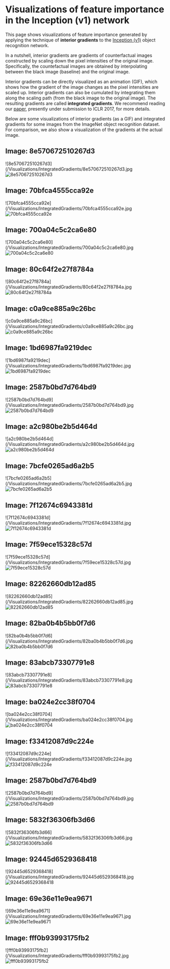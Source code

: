 # Visualizations of feature importance in the Inception (v1) network

This page shows visualizations of feature importance generated by applying the
technique of **interior gradients** to the [Inception (v1)][incp-paper] object recognition network.

In a nutshell, interior gradients are gradients of counterfactual images constructed
by scaling down the pixel intensities of the original image. Specifically, the
countefactual images are obtained by interpolating between the black image
(baseline) and the original image.

Interior gradients can be directly visualized as an animation (GIF), which shows
how the gradient of the image changes as the pixel intensities are scaled up.
Interior gradients can also be cumulated by integrating them along the scaling
path (from the black image to the original image). The resulting gradients are
called **integrated gradients**. We recommend reading our
[paper][iclr-submission], presently under submission
to ICLR 2017, for more details.

Below are some visualizations of interior gradients (as a GIF) and integrated
gradients for some images from the ImageNet object recognition dataset. For
comparison, we also show a visualization of the gradients at the actual image.

## Image: 8e570672510267d3
![8e570672510267d3](/Visualizations/IntegratedGradients/8e570672510267d3.jpg
![8e570672510267d3](/Visualizations/Gifs/8e570672510267d3.gif)
## Image: 70bfca4555cca92e
![70bfca4555cca92e](/Visualizations/IntegratedGradients/70bfca4555cca92e.jpg
![70bfca4555cca92e](/Visualizations/Gifs/70bfca4555cca92e.gif)
## Image: 700a04c5c2ca6e80
![700a04c5c2ca6e80](/Visualizations/IntegratedGradients/700a04c5c2ca6e80.jpg
![700a04c5c2ca6e80](/Visualizations/Gifs/700a04c5c2ca6e80.gif)
## Image: 80c64f2e27f8784a
![80c64f2e27f8784a](/Visualizations/IntegratedGradients/80c64f2e27f8784a.jpg
![80c64f2e27f8784a](/Visualizations/Gifs/80c64f2e27f8784a.gif)
## Image: c0a9ce885a9c26bc
![c0a9ce885a9c26bc](/Visualizations/IntegratedGradients/c0a9ce885a9c26bc.jpg
![c0a9ce885a9c26bc](/Visualizations/Gifs/c0a9ce885a9c26bc.gif)
## Image: 1bd6987fa9219dec
![1bd6987fa9219dec](/Visualizations/IntegratedGradients/1bd6987fa9219dec.jpg
![1bd6987fa9219dec](/Visualizations/Gifs/1bd6987fa9219dec.gif)
## Image: 2587b0bd7d764bd9
![2587b0bd7d764bd9](/Visualizations/IntegratedGradients/2587b0bd7d764bd9.jpg
![2587b0bd7d764bd9](/Visualizations/Gifs/2587b0bd7d764bd9.gif)
## Image: a2c980be2b5d464d
![a2c980be2b5d464d](/Visualizations/IntegratedGradients/a2c980be2b5d464d.jpg
![a2c980be2b5d464d](/Visualizations/Gifs/a2c980be2b5d464d.gif)
## Image: 7bcfe0265ad6a2b5
![7bcfe0265ad6a2b5](/Visualizations/IntegratedGradients/7bcfe0265ad6a2b5.jpg
![7bcfe0265ad6a2b5](/Visualizations/Gifs/7bcfe0265ad6a2b5.gif)
## Image: 7f12674c6943381d
![7f12674c6943381d](/Visualizations/IntegratedGradients/7f12674c6943381d.jpg
![7f12674c6943381d](/Visualizations/Gifs/7f12674c6943381d.gif)
## Image: 7f59ece15328c57d
![7f59ece15328c57d](/Visualizations/IntegratedGradients/7f59ece15328c57d.jpg
![7f59ece15328c57d](/Visualizations/Gifs/7f59ece15328c57d.gif)
## Image: 82262660db12ad85
![82262660db12ad85](/Visualizations/IntegratedGradients/82262660db12ad85.jpg
![82262660db12ad85](/Visualizations/Gifs/82262660db12ad85.gif)
## Image: 82ba0b4b5bb0f7d6
![82ba0b4b5bb0f7d6](/Visualizations/IntegratedGradients/82ba0b4b5bb0f7d6.jpg
![82ba0b4b5bb0f7d6](/Visualizations/Gifs/82ba0b4b5bb0f7d6.gif)
## Image: 83abcb73307791e8
![83abcb73307791e8](/Visualizations/IntegratedGradients/83abcb73307791e8.jpg
![83abcb73307791e8](/Visualizations/Gifs/83abcb73307791e8.gif)
## Image: ba024e2cc38f0704
![ba024e2cc38f0704](/Visualizations/IntegratedGradients/ba024e2cc38f0704.jpg
![ba024e2cc38f0704](/Visualizations/Gifs/ba024e2cc38f0704.gif)
## Image: f33412087d9c224e
![f33412087d9c224e](/Visualizations/IntegratedGradients/f33412087d9c224e.jpg
![f33412087d9c224e](/Visualizations/Gifs/f33412087d9c224e.gif)
## Image: 2587b0bd7d764bd9
![2587b0bd7d764bd9](/Visualizations/IntegratedGradients/2587b0bd7d764bd9.jpg
![2587b0bd7d764bd9](/Visualizations/Gifs/2587b0bd7d764bd9.gif)
## Image: 5832f36306fb3d66
![5832f36306fb3d66](/Visualizations/IntegratedGradients/5832f36306fb3d66.jpg
![5832f36306fb3d66](/Visualizations/Gifs/5832f36306fb3d66.gif)
## Image: 92445d6529368418
![92445d6529368418](/Visualizations/IntegratedGradients/92445d6529368418.jpg
![92445d6529368418](/Visualizations/Gifs/92445d6529368418.gif)
## Image: 69e36e11e9ea9671
![69e36e11e9ea9671](/Visualizations/IntegratedGradients/69e36e11e9ea9671.jpg
![69e36e11e9ea9671](/Visualizations/Gifs/69e36e11e9ea9671.gif)
## Image: fff0b93993175fb2
![fff0b93993175fb2](/Visualizations/IntegratedGradients/fff0b93993175fb2.jpg
![fff0b93993175fb2](/Visualizations/Gifs/fff0b93993175fb2.gif)

[incp-paper]:http://www.cv-foundation.org/openaccess/content_cvpr_2015/papers/Szegedy_Going_Deeper_With_2015_CVPR_paper.pdf
[iclr-submission]:http://104.155.136.4:3000/pdf?id=rJzaDdYxx
